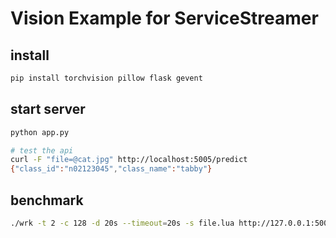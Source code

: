 # Vision Example for ServiceStreamer

## install 
```bash
pip install torchvision pillow flask gevent
```

## start server
```bash
python app.py

# test the api
curl -F "file=@cat.jpg" http://localhost:5005/predict
{"class_id":"n02123045","class_name":"tabby"}
```

## benchmark
```bash
./wrk -t 2 -c 128 -d 20s --timeout=20s -s file.lua http://127.0.0.1:5005/predict
```
